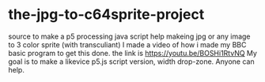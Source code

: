 # the-jpg-to-c64sprite-project
source to make a p5 processing java script help makeing jpg or any image to 3 color sprite (with transculiant)
I made a video of how i made my BBC basic program to get this done.
the link is https://youtu.be/BOSHi1RtvNQ
My goal is to make a likevice p5.js script version, width drop-zone.
Anyone can help.
